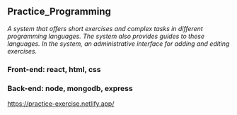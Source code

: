 ## Practice_Programming

*A system that offers short exercises and complex tasks in different programming languages.
The system also provides guides to these languages.
In the system, an administrative interface for adding and editing exercises.*

### Front-end: react, html, css

### Back-end: node, mongodb, express

https://practice-exercise.netlify.app/
